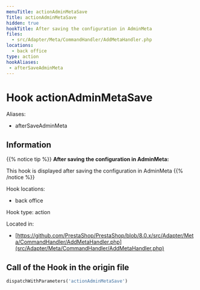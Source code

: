 ```yaml
---
menuTitle: actionAdminMetaSave
Title: actionAdminMetaSave
hidden: true
hookTitle: After saving the configuration in AdminMeta
files:
  - src/Adapter/Meta/CommandHandler/AddMetaHandler.php
locations:
  - back office
type: action
hookAliases:
 - afterSaveAdminMeta
---
```


# Hook actionAdminMetaSave

Aliases: 
 - afterSaveAdminMeta



## Information

{{% notice tip %}}
**After saving the configuration in AdminMeta:** 

This hook is displayed after saving the configuration in AdminMeta
{{% /notice %}}

Hook locations: 
  - back office

Hook type: action

Located in: 
  - [https://github.com/PrestaShop/PrestaShop/blob/8.0.x/src/Adapter/Meta/CommandHandler/AddMetaHandler.php](src/Adapter/Meta/CommandHandler/AddMetaHandler.php)

## Call of the Hook in the origin file

```php
dispatchWithParameters('actionAdminMetaSave')
```